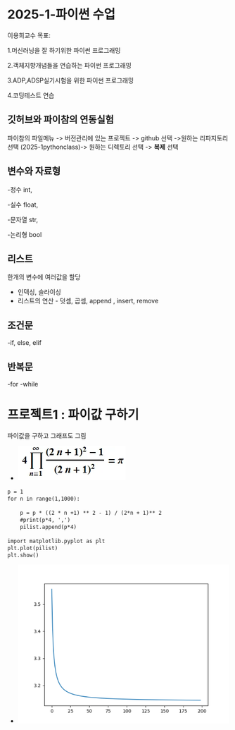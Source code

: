 # 2025-1-파이썬 수업
이용희교수
목표:

1.머신러닝을 잘 하기위한 파이썬 프로그래밍

2.객체지향개념들을 연습하는 파이썬 프로그래밍

3.ADP,ADSP실기시험을 위한 파이썬 프로그래밍

4.코딩테스트 연습

## 깃허브와 파이참의 연동실험
파이참의 파일메뉴 -> 버전관리에 있는 프로젝트 -> github 선택
->원하는 리파지토리 선택 (2025-1pythonclass)-> 원하는 디렉토리 선택
-> **복제** 선택 

## 변수와 자료형

 -정수 int,
 
-실수 float,
 
-문자열 str,
 
-논리형 bool

## 리스트

 한개의 변수에 여러값을 할당
 
- 인덱싱, 슬라이싱
- 리스트의 연산 - 덧셈, 곱셈, append , insert, remove


## 조건문
-if, else, elif

## 반복문
-for
-while

# 프로젝트1 : 파이값 구하기
파이값을 구하고 그래프도 그림
- <img src="img/안태우2.png">
```
p = 1
for n in range(1,1000):

    p = p * ((2 * n +1) ** 2 - 1) / (2*n + 1)** 2
    #print(p*4, ',')
    pilist.append(p*4)

import matplotlib.pyplot as plt
plt.plot(pilist)
plt.show()
```
- <img src="img/Figure_1.png">

